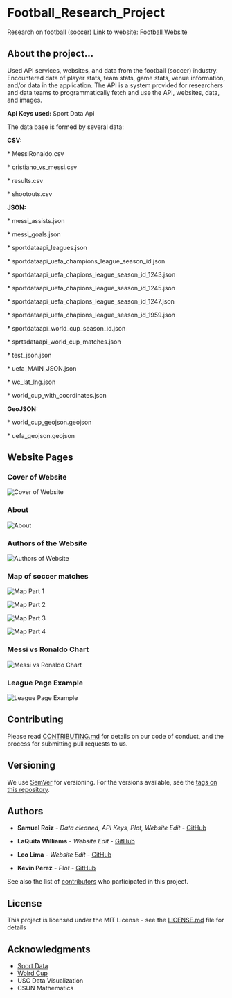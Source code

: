 # Football_Research_Project
Research on football (soccer) 
Link to website: [Football Website](https://samuelroiz.github.io/FTB_cover/)

## About the project...

Used API services, websites, and data from the football (soccer) industry. Encountered data of player stats, team stats, game stats, venue information, and/or data in the application. The API is a system provided for researchers and data teams to programmatically fetch and use the API, websites, data, and images.

<b> Api Keys used: </b> 
Sport Data Api

The data base is formed by several data:

<b> CSV: </b>
<p> * MessiRonaldo.csv </p>
<p> * cristiano_vs_messi.csv  </p> 
<p> * results.csv </p> 
<p> * shootouts.csv </p> 

<b> JSON: </b>
<p> * messi_assists.json  </p> 
<p> * messi_goals.json </p> 
<p> * sportdataapi_leagues.json </p> 
<p> * sportdataapi_uefa_champions_league_season_id.json </p> 
<p> * sportdataapi_uefa_chapions_league_season_id_1243.json </p> 
<p> * sportdataapi_uefa_chapions_league_season_id_1245.json </p> 
<p> * sportdataapi_uefa_chapions_league_season_id_1247.json </p> 
<p> * sportdataapi_uefa_chapions_league_season_id_1959.json </p> 
<p> * sportdataapi_world_cup_season_id.json </p> 
<p> * sprtsdataapi_world_cup_matches.json </p> 
<p> * test_json.json </p> 
<p> * uefa_MAIN_JSON.json </p> 
<p> * wc_lat_lng.json </p> 
<p> * world_cup_with_coordinates.json </p> 

<b> GeoJSON: </b>
<p> * world_cup_geojson.geojson  </p> 
<p> * uefa_geojson.geojson </p> 

## Website Pages

### Cover of Website

![Cover of Website](https://github.com/samuelroiz/Football_Research_Project/blob/main/Sven_Football/images/index_html_cover.png)


### About

![About](https://github.com/samuelroiz/Football_Research_Project/blob/main/Sven_Football/images/about_html.png)

### Authors of the Website

![Authors of Website](https://github.com/samuelroiz/Football_Research_Project/blob/main/Sven_Football/images/authors_html.png)


### Map of soccer matches

![Map Part 1](https://github.com/samuelroiz/Football_Research_Project/blob/main/Sven_Football/images/map_part_1.png)

![Map Part 2](https://github.com/samuelroiz/Football_Research_Project/blob/main/Sven_Football/images/map_part_2.png)

![Map Part 3](https://github.com/samuelroiz/Football_Research_Project/blob/main/Sven_Football/images/map_part_3.png)

![Map Part 4](https://github.com/samuelroiz/Football_Research_Project/blob/main/Sven_Football/images/map_part_4.png)

### Messi vs Ronaldo Chart

![Messi vs Ronaldo Chart](https://github.com/samuelroiz/Football_Research_Project/blob/main/Sven_Football/images/messi_ronaldo_chart.png)

### League Page Example

![League Page Example](https://github.com/samuelroiz/Football_Research_Project/blob/main/Sven_Football/images/league_example.png)

## Contributing

Please read [CONTRIBUTING.md](https://gist.github.com/samuelroiz/1af49ec9eea365bc845ba04c5071a976) for details on our code of conduct, and the process for submitting pull requests to us.

## Versioning

We use [SemVer](http://semver.org/) for versioning. For the versions available, see the [tags on this repository](https://github.com/your/project/tags). 

## Authors

* **Samuel Roiz** - *Data cleaned, API Keys, Plot, Website Edit* - [GitHub](https://github.com/samuelroiz)

* **LaQuita Williams** - *Website Edit* - [GitHub](https://github.com/laquita44) 

* **Leo Lima** - *Website Edit* - [GitHub](https://github.com/Leolima539) 

* **Kevin Perez** - *Plot* - [GitHub](https://github.com/KevinKVNPR) 


See also the list of [contributors](https://github.com/samuelroiz) who participated in this project.

## License

This project is licensed under the MIT License - see the [LICENSE.md](https://gist.github.com/samuelroiz/1af49ec9eea365bc845ba04c5071a976) file for details

## Acknowledgments

* [Sport Data](https://rapidapi.com/api-sports/api/api-football/pricing)
* [Wolrd Cup](https://www.api-football.com/documentation-v3)
* USC Data Visualization
* CSUN Mathematics

